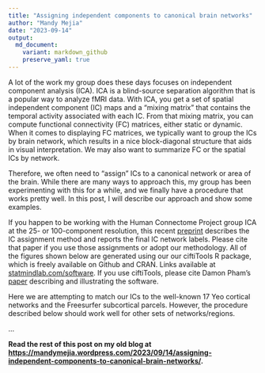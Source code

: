 ```yaml
---
title: "Assigning independent components to canonical brain networks"
author: "Mandy Mejia"
date: "2023-09-14"
output:
  md_document:
    variant: markdown_github
    preserve_yaml: true
---
```


A lot of the work my group does these days focuses on independent
component analysis (ICA). ICA is a blind-source separation algorithm
that is a popular way to analyze fMRI data. With ICA, you get a set of
spatial independent component (IC) maps and a “mixing matrix” that
contains the temporal activity associated with each IC. From that mixing
matrix, you can compute functional connectivity (FC) matrices, either
static or dynamic. When it comes to displaying FC matrices, we typically
want to group the ICs by brain network, which results in a nice
block-diagonal structure that aids in visual interpretation. We may also
want to summarize FC or the spatial ICs by network.

Therefore, we often need to “assign” ICs to a canonical network or area
of the brain. While there are many ways to approach this, my group has
been experimenting with this for a while, and we finally have a
procedure that works pretty well. In this post, I will describe our
approach and show some examples.

If you happen to be working with the Human Connectome Project group ICA
at the 25- or 100-component resolution, this recent
[preprint](https://arxiv.org/abs/2311.03791) describes the IC assignment
method and reports the final IC network labels. Please cite that paper
if you use those assignments or adopt our methodology. All of the
figures shown below are generated using our our ciftiTools R package,
which is freely available on Github and CRAN. Links available at
[statmindlab.com/software](https://www.statmindlab.com/software). If you
use ciftiTools, please cite Damon Pham’s
[paper](https://www.sciencedirect.com/science/article/pii/S1053811922000076)
describing and illustrating the software.

Here we are attempting to match our ICs to the well-known 17 Yeo
cortical networks and the Freesurfer subcortical parcels. However, the
procedure described below should work well for other sets of
networks/regions.

…

**Read the rest of this post on my old blog at
<https://mandymejia.wordpress.com/2023/09/14/assigning-independent-components-to-canonical-brain-networks/>.**
